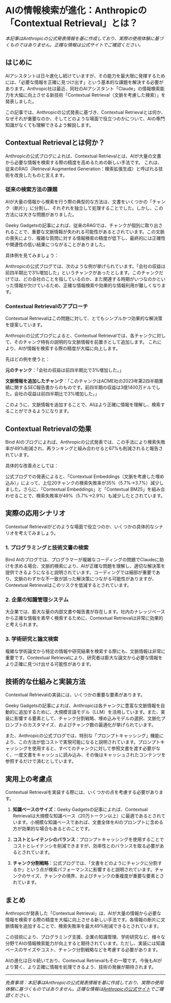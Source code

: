 # AIの情報検索が進化：Anthropicの「Contextual Retrieval」とは？

*本記事はAnthropicの公式発表情報を基に作成しており、実際の使用体験に基づくものではありません。正確な情報は公式サイトでご確認ください。*

## はじめに

AIアシスタントは日々進化し続けていますが、その能力を最大限に発揮するためには、「必要な情報を正確に見つけ出す」という基本的な課題を解決する必要があります。Anthropic社は最近、同社のAIアシスタント「Claude」の情報検索能力を大幅に向上させる新技術「Contextual Retrieval（文脈を考慮した検索）」を発表しました。

この記事では、Anthropicの公式発表に基づき、Contextual Retrievalとは何か、なぜそれが重要なのか、そしてどのような場面で役立つのかについて、AIの専門知識がなくても理解できるよう解説します。

## Contextual Retrievalとは何か？

Anthropicの公式ブログによれば、Contextual Retrievalとは、AIが大量の文書から必要な情報を検索する際の精度を高めるための新しい手法です。 これは、従来のRAG（Retrieval Augmented Generation：検索拡張生成）と呼ばれる技術を改良したものと言えます。

### 従来の検索方法の課題

AIが大量の情報から検索を行う際の典型的な方法は、文書をいくつかの「チャンク（断片）」に分割し、それぞれを独立して処理することでした。しかし、この方法には大きな問題がありました。

Geeky Gadgetsの記事によれば、従来のRAGでは、チャンクが個別に取り出されることで、重要な文脈情報が失われる可能性があるとされています。この文脈の喪失により、複雑な質問に対する情報検索の精度が低下し、最終的には正確性や関連性の低い結果につながることがありました。

具体例を見てみましょう：

Anthropicの公式ブログでは、次のような例が挙げられています。「会社の収益は前四半期比で3%増加した」というチャンクがあったとします。このチャンクだけでは、どの会社のことを指しているのか、また関連する時期がいつなのかといった情報が欠けているため、正確な情報検索や効果的な情報利用が難しくなります。

### Contextual Retrievalのアプローチ

Contextual Retrievalはこの問題に対して、とてもシンプルかつ効果的な解決策を提案しています。

Anthropicの公式ブログによると、Contextual Retrievalでは、各チャンクに対して、そのチャンク特有の説明的な文脈情報を前置きとして追加します。 これにより、AIが情報を検索する際の精度が大幅に向上します。

先ほどの例を使うと：

**元のチャンク**：「会社の収益は前四半期比で3%増加した。」

**文脈情報を追加したチャンク**：「このチャンクはACME社の2023年第2四半期業績に関するSEC報告書からのものです。前四半期の収益は3億1400万ドルでした。会社の収益は前四半期比で3%増加した。」

このように、文脈情報を追加することで、AIはより正確に情報を理解し、検索することができるようになります。

## Contextual Retrievalの効果

Bind AIのブログによれば、Anthropicの公式発表では、この手法により検索失敗率が49%削減され、再ランキングと組み合わせると67%も削減されると報告されています。

具体的な改善点としては：

公式ブログでの発表によると、「Contextual Embeddings（文脈を考慮した埋め込み）」によって、上位20チャンクの検索失敗率が35%（5.7%→3.7%）減少しました。さらに、「Contextual Embeddings」と「Contextual BM25」を組み合わせることで、検索失敗率が49%（5.7%→2.9%）も減少したとされています。

## 実際の応用シナリオ

Contextual Retrievalがどのような場面で役立つのか、いくつかの具体的なシナリオを考えてみましょう。

### 1. プログラミングと技術文書の検索

Bind AIのブログでは、プログラマーが複雑なコーディングの問題でClaudeに助けを求める場合、文脈的検索により、AIが正確な問題を理解し、適切な解決策を提供できるようになると説明されています。コーディングでは細部が重要であり、文脈のわずかな不一致が誤った解決策につながる可能性がありますが、Contextual Retrievalはこのリスクを低減するとされています。

### 2. 企業の知識管理システム

大企業では、膨大な量の内部文書や報告書が存在します。社内のナレッジベースから正確な情報を素早く検索するために、Contextual Retrievalは非常に効果的と考えられます。

### 3. 学術研究と論文検索

複雑な学術論文から特定の情報や研究結果を検索する際にも、文脈情報は非常に重要です。Contextual Retrievalにより、研究者は膨大な論文から必要な情報をより正確に見つけ出せる可能性があります。

## 技術的な仕組みと実装方法

Contextual Retrievalの実装には、いくつかの重要な要素があります。

Geeky Gadgetsの記事によれば、Anthropicは各チャンクに豊富な文脈情報を自動的に追加するために、大規模言語モデル（LLM）を活用しています。また、実装に影響する要素として、チャンク分割戦略、埋め込みモデルの選択、文脈化プロンプトのカスタマイズ、およびチャンク数の最適化が挙げられています。

また、Anthropicの公式ブログでは、特別な「プロンプトキャッシング」機能により、この方法が低コストで実現可能になると説明されています。プロンプトキャッシングを使用すると、すべてのチャンクに対して参照文書を渡す必要がなく、一度文書をキャッシュに読み込み、その後はキャッシュされたコンテンツを参照するだけで済むとしています。

## 実用上の考慮点

Contextual Retrievalを実装する際には、いくつかの点を考慮する必要があります。

1. **知識ベースのサイズ**：Geeky Gadgetsの記事によれば、Contextual Retrievalは大規模な知識ベース（20万トークン以上）に最適であるとされています。小規模な知識ベースであれば、文書全体をAIのプロンプトに含める方が効果的な場合もあるとのことです。

2. **コストとレイテンシのバランス**：プロンプトキャッシングを使用することでコストとレイテンシを削減できますが、効率性とのバランスを取る必要があるとされています。

3. **チャンク分割戦略**：公式ブログでは、「文書をどのようにチャンクに分割するか」という点が検索パフォーマンスに影響すると説明されています。チャンクのサイズ、チャンクの境界、およびチャンクの重複度が重要な要素とされています。

## まとめ

Anthropicが発表した「Contextual Retrieval」は、AIが大量の情報から必要な情報を検索する際の精度を大幅に向上させる新しい手法です。各情報の断片に文脈情報を追加することで、検索失敗率を最大49%削減できるとされています。

この技術により、プログラミング支援、企業の知識管理、学術研究など、様々な分野でAIの情報検索能力が向上すると期待されています。ただし、実装には知識ベースのサイズやコスト、チャンク分割戦略などを考慮する必要があります。

AIの進化は日々続いており、Contextual Retrievalもその一環です。今後もAIがより賢く、より正確に情報を処理できるよう、技術の発展が期待されます。

---

*免責事項：本記事はAnthropicの公式発表情報を基に作成しており、実際の使用体験に基づくものではありません。正確な情報は[Anthropicの公式サイト](https://www.anthropic.com/news/contextual-retrieval)でご確認ください。*